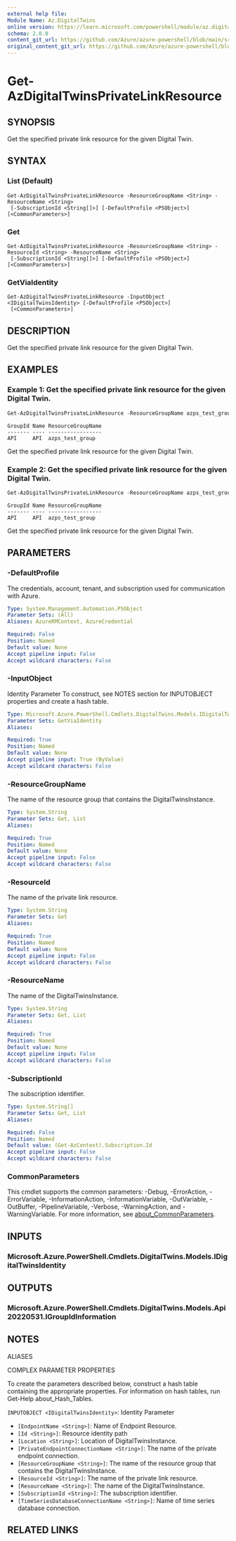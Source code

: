 ```yaml
---
external help file: 
Module Name: Az.DigitalTwins
online version: https://learn.microsoft.com/powershell/module/az.digitaltwins/get-azdigitaltwinsprivatelinkresource
schema: 2.0.0
content_git_url: https://github.com/Azure/azure-powershell/blob/main/src/DigitalTwins/DigitalTwins/help/Get-AzDigitalTwinsPrivateLinkResource.md
original_content_git_url: https://github.com/Azure/azure-powershell/blob/main/src/DigitalTwins/DigitalTwins/help/Get-AzDigitalTwinsPrivateLinkResource.md
---
```


# Get-AzDigitalTwinsPrivateLinkResource

## SYNOPSIS
Get the specified private link resource for the given Digital Twin.

## SYNTAX

### List (Default)
```
Get-AzDigitalTwinsPrivateLinkResource -ResourceGroupName <String> -ResourceName <String>
 [-SubscriptionId <String[]>] [-DefaultProfile <PSObject>] [<CommonParameters>]
```

### Get
```
Get-AzDigitalTwinsPrivateLinkResource -ResourceGroupName <String> -ResourceId <String> -ResourceName <String>
 [-SubscriptionId <String[]>] [-DefaultProfile <PSObject>] [<CommonParameters>]
```

### GetViaIdentity
```
Get-AzDigitalTwinsPrivateLinkResource -InputObject <IDigitalTwinsIdentity> [-DefaultProfile <PSObject>]
 [<CommonParameters>]
```

## DESCRIPTION
Get the specified private link resource for the given Digital Twin.

## EXAMPLES

### Example 1: Get the specified private link resource for the given Digital Twin.
```powershell
Get-AzDigitalTwinsPrivateLinkResource -ResourceGroupName azps_test_group -ResourceName azps-digitaltwins-instance
```

```output
GroupId Name ResourceGroupName
------- ---- -----------------
API     API  azps_test_group
```

Get the specified private link resource for the given Digital Twin.

### Example 2: Get the specified private link resource for the given Digital Twin.
```powershell
Get-AzDigitalTwinsPrivateLinkResource -ResourceGroupName azps_test_group -ResourceName azps-digitaltwins-instance -ResourceId API
```

```output
GroupId Name ResourceGroupName
------- ---- -----------------
API     API  azps_test_group
```

Get the specified private link resource for the given Digital Twin.

## PARAMETERS

### -DefaultProfile
The credentials, account, tenant, and subscription used for communication with Azure.

```yaml
Type: System.Management.Automation.PSObject
Parameter Sets: (All)
Aliases: AzureRMContext, AzureCredential

Required: False
Position: Named
Default value: None
Accept pipeline input: False
Accept wildcard characters: False
```

### -InputObject
Identity Parameter
To construct, see NOTES section for INPUTOBJECT properties and create a hash table.

```yaml
Type: Microsoft.Azure.PowerShell.Cmdlets.DigitalTwins.Models.IDigitalTwinsIdentity
Parameter Sets: GetViaIdentity
Aliases:

Required: True
Position: Named
Default value: None
Accept pipeline input: True (ByValue)
Accept wildcard characters: False
```

### -ResourceGroupName
The name of the resource group that contains the DigitalTwinsInstance.

```yaml
Type: System.String
Parameter Sets: Get, List
Aliases:

Required: True
Position: Named
Default value: None
Accept pipeline input: False
Accept wildcard characters: False
```

### -ResourceId
The name of the private link resource.

```yaml
Type: System.String
Parameter Sets: Get
Aliases:

Required: True
Position: Named
Default value: None
Accept pipeline input: False
Accept wildcard characters: False
```

### -ResourceName
The name of the DigitalTwinsInstance.

```yaml
Type: System.String
Parameter Sets: Get, List
Aliases:

Required: True
Position: Named
Default value: None
Accept pipeline input: False
Accept wildcard characters: False
```

### -SubscriptionId
The subscription identifier.

```yaml
Type: System.String[]
Parameter Sets: Get, List
Aliases:

Required: False
Position: Named
Default value: (Get-AzContext).Subscription.Id
Accept pipeline input: False
Accept wildcard characters: False
```

### CommonParameters
This cmdlet supports the common parameters: -Debug, -ErrorAction, -ErrorVariable, -InformationAction, -InformationVariable, -OutVariable, -OutBuffer, -PipelineVariable, -Verbose, -WarningAction, and -WarningVariable. For more information, see [about_CommonParameters](http://go.microsoft.com/fwlink/?LinkID=113216).

## INPUTS

### Microsoft.Azure.PowerShell.Cmdlets.DigitalTwins.Models.IDigitalTwinsIdentity

## OUTPUTS

### Microsoft.Azure.PowerShell.Cmdlets.DigitalTwins.Models.Api20220531.IGroupIdInformation

## NOTES

ALIASES

COMPLEX PARAMETER PROPERTIES

To create the parameters described below, construct a hash table containing the appropriate properties. For information on hash tables, run Get-Help about_Hash_Tables.


`INPUTOBJECT <IDigitalTwinsIdentity>`: Identity Parameter
  - `[EndpointName <String>]`: Name of Endpoint Resource.
  - `[Id <String>]`: Resource identity path
  - `[Location <String>]`: Location of DigitalTwinsInstance.
  - `[PrivateEndpointConnectionName <String>]`: The name of the private endpoint connection.
  - `[ResourceGroupName <String>]`: The name of the resource group that contains the DigitalTwinsInstance.
  - `[ResourceId <String>]`: The name of the private link resource.
  - `[ResourceName <String>]`: The name of the DigitalTwinsInstance.
  - `[SubscriptionId <String>]`: The subscription identifier.
  - `[TimeSeriesDatabaseConnectionName <String>]`: Name of time series database connection.

## RELATED LINKS

